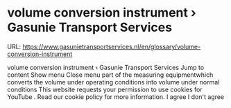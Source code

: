 # volume conversion instrument › Gasunie Transport Services

URL: https://www.gasunietransportservices.nl/en/glossary/volume-conversion-instrument

volume conversion instrument › Gasunie Transport Services
Jump to content
Show menu
Close menu
part of the measuring equipmentwhich converts the volume under
operating conditions
into volume under
normal conditions
This website requests your permission to use cookies for
YouTube
. Read our
cookie policy
for more information.
I agree
I don't agree